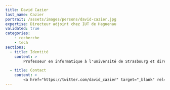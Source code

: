 ```yaml
---
title: David Cazier
last_name: Cazier
portrait: /assets/images/persons/david-cazier.jpg
expertise: Directeur adjoint chez IUT de Haguenau
validated: true
categories:
    - recherche
    - tech
sections:
  - title: Identité
    content: >
        Professeur en informatique à l'université de Strasbourg et directeur adjoint de l'IUT de Haguenau. Membre de l'équipe IGG (Informatique Géométrique et Graphique) du laboratoire ICube à Strasbourg. Mes centres d'intérêt incluent la modélisation géométrique, l'animation et la simulation physique et notamment la mise au point de modèles multirésolutions et la gestion d'interactions temps réel dans des mondes virtuels. Ces travaux trouvent leurs applications dans le traitement de la géométrie et simulation biomécanique pour la planification, l'apprentissage et l'assistance aux gestes chirurgicaux

  - title: Contact
    content: >
        <a href="https://twitter.com/david_cazier" target="_blank" rel="noreferrer">Twitter</a>
---
```

